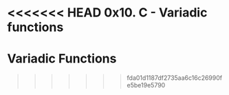 <<<<<<< HEAD
0x10. C - Variadic functions
=======
# Variadic Functions

>>>>>>> fda01d1187df2735aa6c16c26990fe5be19e5790
